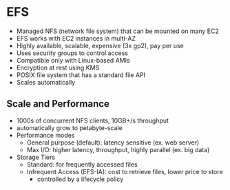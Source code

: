 # EFS
 - Managed NFS (network file system) that can be mounted on many EC2
 - EFS works with EC2 instances in multi-AZ
 - Highly available, scalable, expensive (3x gp2), pay per use
 - Uses security groups to control access
 - Compatible only with Linux-based AMIs
 - Encryption at rest using KMS
 - POSIX file system that has a standard file API
 - Scales automatically

## Scale and Performance
 - 1000s of concurrent NFS clients, 10GB+/s throughput
 - automatically grow to petabyte-scale
 - Performance modes
    - General purpose (default): latency sensitive (ex. web server)
    - Max I/O: higher latency, throughput, highly parallel (ex. big data)
 - Storage Tiers 
    - Standard: for frequently accessed files
    - Infrequent Access (EFS-IA): cost to retrieve files, lower price to store
      - controlled by a lifecycle policy 